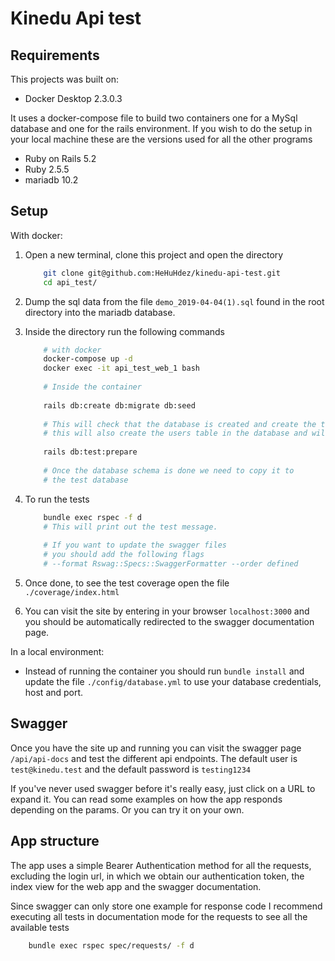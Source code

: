 # Kinedu Api test

## Requirements

This projects was built on: 

  + Docker Desktop 2.3.0.3

It uses a docker-compose file to build two containers one for a MySql database and one for the rails environment. If you wish to do the setup in your local machine these are the versions used for all the other programs

  + Ruby on Rails 5.2
  + Ruby 2.5.5
  + mariadb 10.2

## Setup

With docker: 

 1. Open a new terminal, clone this project and open the directory

  
    ``` bash
        git clone git@github.com:HeHuHdez/kinedu-api-test.git
        cd api_test/
    ```
2. Dump the sql data from the file `demo_2019-04-04(1).sql` found in the root directory into the mariadb database.
3. Inside the directory run the following commands


    ``` bash
        # with docker
        docker-compose up -d
        docker exec -it api_test_web_1 bash
       
        # Inside the container
        
        rails db:create db:migrate db:seed
        
        # This will check that the database is created and create the test databass
        # this will also create the users table in the database and will also create the default user
        
        rails db:test:prepare
        
        # Once the database schema is done we need to copy it to
        # the test database
    ```

4. To run the tests

    ``` bash
        bundle exec rspec -f d
        # This will print out the test message.
         
        # If you want to update the swagger files 
        # you should add the following flags
        # --format Rswag::Specs::SwaggerFormatter --order defined
    ```

5. Once done, to see the test coverage open the file `./coverage/index.html`
6. You can visit the site by entering in your browser `localhost:3000` and you should be automatically redirected to the swagger documentation page. 

In a local environment: 

* Instead of running the container you should run `bundle install` and update the file `./config/database.yml` to use your database credentials, host and port. 

## Swagger

Once you have the site up and running you can visit the swagger page `/api/api-docs` and test the different api endpoints. The default user is `test@kinedu.test` and the default password is `testing1234`

If you've never used swagger before it's really easy, just click on a URL to expand it. You can read some examples on how the app responds depending on the params. Or you can try it on your own.

## App structure

The app uses a simple Bearer Authentication method for all the requests, excluding the login url, in which we obtain our authentication token, the index view for the web app and the swagger documentation. 

Since swagger can only store one example for response code I recommend executing all tests in documentation mode for the requests to see all the available tests

``` bash
    bundle exec rspec spec/requests/ -f d
```